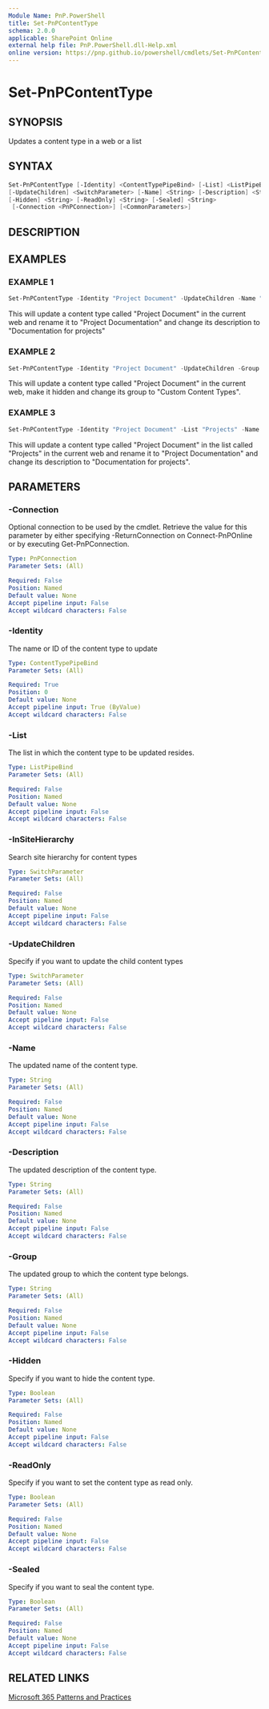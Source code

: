 ```yaml
---
Module Name: PnP.PowerShell
title: Set-PnPContentType
schema: 2.0.0
applicable: SharePoint Online
external help file: PnP.PowerShell.dll-Help.xml
online version: https://pnp.github.io/powershell/cmdlets/Set-PnPContentType.html
---
```

 
# Set-PnPContentType

## SYNOPSIS

Updates a content type in a web or a list

## SYNTAX

```powershell
Set-PnPContentType [-Identity] <ContentTypePipeBind> [-List] <ListPipeBind> [-InSiteHierarchy] <SwitchParameter>
[-UpdateChildren] <SwitchParameter> [-Name] <String> [-Description] <String> [-Group] <String>
[-Hidden] <String> [-ReadOnly] <String> [-Sealed] <String>
 [-Connection <PnPConnection>] [<CommonParameters>]
```

## DESCRIPTION

## EXAMPLES

### EXAMPLE 1

```powershell
Set-PnPContentType -Identity "Project Document" -UpdateChildren -Name "Project Documentation" -Description "Documentation for projects"
```

This will update a content type called "Project Document" in the current web and rename it to "Project Documentation" and change its description to "Documentation for projects"

### EXAMPLE 2

```powershell
Set-PnPContentType -Identity "Project Document" -UpdateChildren -Group "Custom Content Types" -Hidden
```

This will update a content type called "Project Document" in the current web, make it hidden and change its group to "Custom Content Types".

### EXAMPLE 3

```powershell
Set-PnPContentType -Identity "Project Document" -List "Projects" -Name "Project Documentation" -Description "Documentation for projects"
```

This will update a content type called "Project Document" in the list called "Projects" in the current web and rename it to "Project Documentation" and change its description to "Documentation for projects".

## PARAMETERS

### -Connection

Optional connection to be used by the cmdlet. Retrieve the value for this parameter by either specifying -ReturnConnection on Connect-PnPOnline or by executing Get-PnPConnection.

```yaml
Type: PnPConnection
Parameter Sets: (All)

Required: False
Position: Named
Default value: None
Accept pipeline input: False
Accept wildcard characters: False
```

### -Identity

The name or ID of the content type to update

```yaml
Type: ContentTypePipeBind
Parameter Sets: (All)

Required: True
Position: 0
Default value: None
Accept pipeline input: True (ByValue)
Accept wildcard characters: False
```

### -List

The list in which the content type to be updated resides.

```yaml
Type: ListPipeBind
Parameter Sets: (All)

Required: False
Position: Named
Default value: None
Accept pipeline input: False
Accept wildcard characters: False
```

### -InSiteHierarchy

Search site hierarchy for content types

```yaml
Type: SwitchParameter
Parameter Sets: (All)

Required: False
Position: Named
Default value: None
Accept pipeline input: False
Accept wildcard characters: False
```

### -UpdateChildren

Specify if you want to update the child content types

```yaml
Type: SwitchParameter
Parameter Sets: (All)

Required: False
Position: Named
Default value: None
Accept pipeline input: False
Accept wildcard characters: False
```

### -Name

The updated name of the content type.

```yaml
Type: String
Parameter Sets: (All)

Required: False
Position: Named
Default value: None
Accept pipeline input: False
Accept wildcard characters: False
```

### -Description

The updated description of the content type.

```yaml
Type: String
Parameter Sets: (All)

Required: False
Position: Named
Default value: None
Accept pipeline input: False
Accept wildcard characters: False
```

### -Group

The updated group to which the content type belongs.

```yaml
Type: String
Parameter Sets: (All)

Required: False
Position: Named
Default value: None
Accept pipeline input: False
Accept wildcard characters: False
```

### -Hidden

Specify if you want to hide the content type.

```yaml
Type: Boolean
Parameter Sets: (All)

Required: False
Position: Named
Default value: None
Accept pipeline input: False
Accept wildcard characters: False
```

### -ReadOnly

Specify if you want to set the content type as read only.

```yaml
Type: Boolean
Parameter Sets: (All)

Required: False
Position: Named
Default value: None
Accept pipeline input: False
Accept wildcard characters: False
```

### -Sealed

Specify if you want to seal the content type.

```yaml
Type: Boolean
Parameter Sets: (All)

Required: False
Position: Named
Default value: None
Accept pipeline input: False
Accept wildcard characters: False
```

## RELATED LINKS

[Microsoft 365 Patterns and Practices](https://aka.ms/m365pnp)
